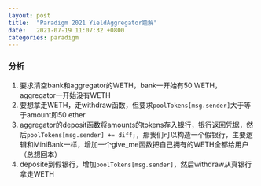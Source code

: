 ```yaml
---
layout: post
title:  "Paradigm 2021 YieldAggregator题解"
date:   2021-07-19 11:07:32 +0800
categories: paradigm
---
```

### 分析
1. 要求清空bank和aggregator的WETH，bank一开始有50 WETH，aggregator一开始没有WETH
2. 要想拿走WETH，走withdraw函数，但要求```poolTokens[msg.sender]```大于等于amount即50 ether
3. aggregator的deposit函数将amounts的tokens存入银行，银行返回凭据，然后```poolTokens[msg.sender] += diff;```，那我们可以构造一个假银行，主要逻辑和MiniBank一样，增加一个give_me函数把自己拥有的WETH全都给用户（总想回本）
4. deposite到假银行，增加```poolTokens[msg.sender]```，然后withdraw从真银行拿走WETH